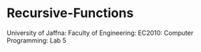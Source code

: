 # Recursive-Functions
University of Jaffna: Faculty of Engineering: EC2010: Computer Programming: Lab 5

